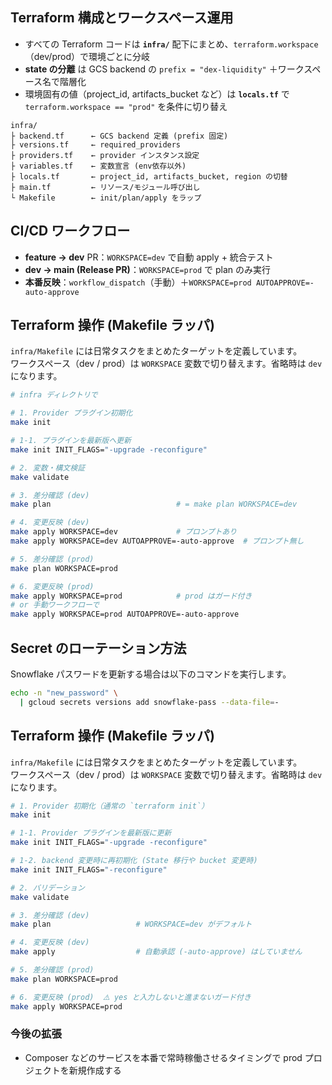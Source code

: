 ## Terraform 構成とワークスペース運用

- すべての Terraform コードは **`infra/`** 配下にまとめ、`terraform.workspace`（dev/prod）で環境ごとに分岐
- **state の分離** は GCS backend の `prefix = "dex-liquidity"` ＋ワークスペース名で階層化
- 環境固有の値（project_id, artifacts_bucket など）は **`locals.tf`** で `terraform.workspace == "prod"` を条件に切り替え

```text
infra/
├ backend.tf      ← GCS backend 定義 (prefix 固定)
├ versions.tf     ← required_providers
├ providers.tf    ← provider インスタンス設定
├ variables.tf    ← 変数宣言 (env依存以外)
├ locals.tf       ← project_id, artifacts_bucket, region の切替
├ main.tf         ← リソース/モジュール呼び出し
└ Makefile        ← init/plan/apply をラップ
```

## CI/CD ワークフロー

- **feature → dev** PR：`WORKSPACE=dev` で自動 apply + 統合テスト
- **dev → main (Release PR)**：`WORKSPACE=prod` で plan のみ実行
- **本番反映**：`workflow_dispatch`（手動）＋`WORKSPACE=prod AUTOAPPROVE=-auto-approve`

## Terraform 操作 (Makefile ラッパ)

`infra/Makefile` には日常タスクをまとめたターゲットを定義しています。  
ワークスペース（dev / prod）は `WORKSPACE` 変数で切り替えます。省略時は `dev`になります。

```bash
# infra ディレクトリで

# 1. Provider プラグイン初期化
make init

# 1-1. プラグインを最新版へ更新
make init INIT_FLAGS="-upgrade -reconfigure"

# 2. 変数・構文検証
make validate

# 3. 差分確認 (dev)
make plan                            # = make plan WORKSPACE=dev

# 4. 変更反映 (dev)
make apply WORKSPACE=dev             # プロンプトあり
make apply WORKSPACE=dev AUTOAPPROVE=-auto-approve  # プロンプト無し

# 5. 差分確認 (prod)
make plan WORKSPACE=prod

# 6. 変更反映 (prod)
make apply WORKSPACE=prod            # prod はガード付き
# or 手動ワークフローで
make apply WORKSPACE=prod AUTOAPPROVE=-auto-approve
```

## Secret のローテーション方法

Snowflake パスワードを更新する場合は以下のコマンドを実行します。

```bash
echo -n "new_password" \
  | gcloud secrets versions add snowflake-pass --data-file=-
```

## Terraform 操作 (Makefile ラッパ)

`infra/Makefile` には日常タスクをまとめたターゲットを定義しています。  
ワークスペース（dev / prod）は `WORKSPACE` 変数で切り替えます。省略時は `dev`になります。

```bash
# 1. Provider 初期化（通常の `terraform init`）
make init

# 1-1. Provider プラグインを最新版に更新
make init INIT_FLAGS="-upgrade -reconfigure"

# 1-2. backend 変更時に再初期化 (State 移行や bucket 変更時)
make init INIT_FLAGS="-reconfigure"

# 2. バリデーション
make validate

# 3. 差分確認 (dev)
make plan                   # WORKSPACE=dev がデフォルト

# 4. 変更反映 (dev)
make apply                  # 自動承認 (-auto-approve) はしていません

# 5. 差分確認 (prod)
make plan WORKSPACE=prod

# 6. 変更反映 (prod)  ⚠️ yes と入力しないと進まないガード付き
make apply WORKSPACE=prod
```

### 今後の拡張

- Composer などのサービスを本番で常時稼働させるタイミングで prod プロジェクトを新規作成する
